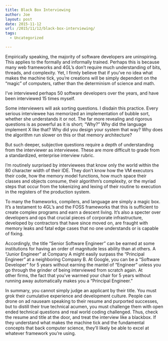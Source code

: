 ```yaml
---
title: Black Box Interviewing
author: Joe
layout: post
date: 2015-11-12
url: /2015/11/12/black-box-interviewing/
tags:
  - Uncategorized

---
```

Empirically speaking, the majority of software developers are uninspiring. This applies to the formally and informally trained. Perhaps this is because many web frameworks and 4GL&#8217;s don&#8217;t require much understanding of bits, threads, and complexity. Yet, I firmly believe that if you&#8217;ve no idea what makes the machine tick, you&#8217;re creations will be simply dependent on the &#8220;magic&#8221; of computers, rather than the determinism of science and math.

I&#8217;ve interviewed perhaps 50 software developers over the years, and have been interviewed 15 times myself.

Some interviewers will ask sorting questions. I disdain this practice. Every serious interviewee has memorized an implementation of bubble sort, whether she understands it or not. The far more revealing and rigorous questions is as powerful as it is short; &#8220;Why?&#8221; Why did the language implement X like that? Why did you design your system that way? Why does the algorithm run slower on this or that memory architecture?

But such deeper, subjective questions require a depth of understanding from the interviewer as interviewee. These are more difficult to grade from a standardized, enterprise interview rubric.

I&#8217;m routinely surprised by interviewees that know only the world within the 80 character width of their IDE. They don&#8217;t know how the VM executors their code, how the memory model functions, how much space their classes and objects consume, their algorithm&#8217;s complexity, or the myriad steps that occur from the tokenizing and lexing of their routine to execution in the registers of the production system.

To many the frameworks, compilers, and language are simply a magic box. It&#8217;s a testament to 4GL&#8217;s and the FOSS frameworks that this is sufficient to create complex programs and earn a descent living. It&#8217;s also a specter over developers and ops that crucial pieces of corporate infrastructure, developed by contractors that have since moved on, are fraught with memory leaks and fatal edge cases that no one understands or is capable of fixing.

Accordingly, the title &#8220;Senior Software Engineer&#8221; can be earned at some institutions for having an order of magnitude less ability than at others. A &#8220;Junior Engineer&#8221; at Company A might easily surpass the &#8220;Principal Engineer&#8221; at a neighboring Company B. At Google, you can be a &#8220;Software Developer&#8221; for 5 years without earning the mantel of &#8220;Engineer&#8221; unless you go through the grinder of being interviewed from scratch again. At other firms, the fact that you&#8217;ve warmed your chair for 5 years without running away automatically makes you a &#8220;Principal Engineer.&#8221;

In summary, you cannot simply judge an applicant by their title. You must grok their cumulative experience and development culture. People can drone on ad nauseam speaking to their resume and purported successes, but to distill their true technical acumen, you must challenge them with open ended technical questions and real world coding challenged. Thus, check the resume and title at the door, and treat the interview like a blackbox. If they understand what makes the machine tick and the fundamental concepts that back computer science, they&#8217;ll likely be able to excel at whatever framework you&#8217;re using.